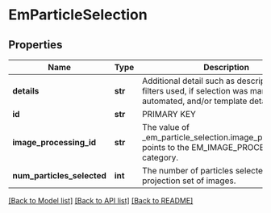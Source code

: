 # EmParticleSelection

## Properties
Name | Type | Description | Notes
------------ | ------------- | ------------- | -------------
**details** | **str** | Additional detail such as description of filters used, if selection was manual or automated, and/or template details. | [optional] 
**id** | **str** | PRIMARY KEY | 
**image_processing_id** | **str** | The value of _em_particle_selection.image_processing_id points to  the EM_IMAGE_PROCESSING category. | 
**num_particles_selected** | **int** | The number of particles selected from the projection set of images. | [optional] 

[[Back to Model list]](../README.md#documentation-for-models) [[Back to API list]](../README.md#documentation-for-api-endpoints) [[Back to README]](../README.md)

